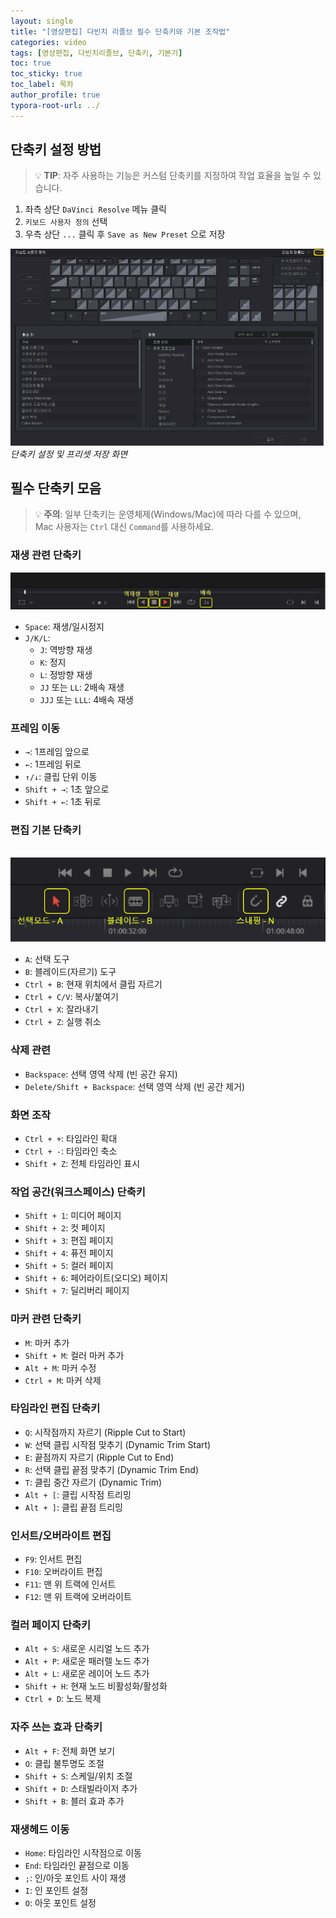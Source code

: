 ```yaml
---
layout: single
title: "[영상편집] 다빈치 리졸브 필수 단축키와 기본 조작법"
categories: video
tags: [영상편집, 다빈치리졸브, 단축키, 기본기]
toc: true
toc_sticky: true
toc_label: 목차
author_profile: true
typora-root-url: ../
---
```


## 단축키 설정 방법 

> 💡 **TIP**: 자주 사용하는 기능은 커스텀 단축키를 지정하여 작업 효율을 높일 
수 있습니다.

1. 좌측 상단 `DaVinci Resolve` 메뉴 클릭
2. `키보드 사용자 정의` 선택
3. 우측 상단 `...` 클릭 후 `Save as New Preset` 으로 저장

![단축키 설정 화면](/assets/images/2024-10-03-DR_2/DR단축1.png)
*단축키 설정 및 프리셋 저장 화면*

##  필수 단축키 모음

> 💡 **주의**: 일부 단축키는 운영체제(Windows/Mac)에 따라 다를 수 있으며,  
> Mac 사용자는 `Ctrl` 대신 `Command`를 사용하세요.

### 재생 관련 단축키  

![DR재생](/../assets/images/2024-10-03-DR_2/DR재생.png)

- `Space`: 재생/일시정지
- `J/K/L`: 
  - `J`: 역방향 재생
  - `K`: 정지
  - `L`: 정방향 재생
  - `JJ` 또는 `LL`: 2배속 재생
  - `JJJ` 또는 `LLL`: 4배속 재생

### 프레임 이동
- `→`: 1프레임 앞으로
- `←`: 1프레임 뒤로
- `↑/↓`: 클립 단위 이동
- `Shift + →`: 1초 앞으로
- `Shift + ←`: 1초 뒤로

### 편집 기본 단축키

​	![DR단축](/../assets/images/2024-10-03-DR_2/DR단축.png)

- `A`: 선택 도구
- `B`: 블레이드(자르기) 도구
- `Ctrl + B`: 현재 위치에서 클립 자르기
- `Ctrl + C/V`: 복사/붙여기
- `Ctrl + X`: 잘라내기
- `Ctrl + Z`: 실행 취소

### 삭제 관련
- `Backspace`: 선택 영역 삭제 (빈 공간 유지)
- `Delete/Shift + Backspace`: 선택 영역 삭제 (빈 공간 제거)

### 화면 조작
- `Ctrl + +`: 타임라인 확대
- `Ctrl + -`: 타임라인 축소
- `Shift + Z`: 전체 타임라인 표시

### 작업 공간(워크스페이스) 단축키
- `Shift + 1`: 미디어 페이지
- `Shift + 2`: 컷 페이지
- `Shift + 3`: 편집 페이지
- `Shift + 4`: 퓨전 페이지
- `Shift + 5`: 컬러 페이지
- `Shift + 6`: 페어라이트(오디오) 페이지
- `Shift + 7`: 딜리버리 페이지

### 마커 관련 단축키
- `M`: 마커 추가
- `Shift + M`: 컬러 마커 추가
- `Alt + M`: 마커 수정
- `Ctrl + M`: 마커 삭제

### 타임라인 편집 단축키
- `Q`: 시작점까지 자르기 (Ripple Cut to Start)
- `W`: 선택 클립 시작점 맞추기 (Dynamic Trim Start)
- `E`: 끝점까지 자르기 (Ripple Cut to End)
- `R`: 선택 클립 끝점 맞추기 (Dynamic Trim End)
- `T`: 클립 중간 자르기 (Dynamic Trim)
- `Alt + [`: 클립 시작점 트리밍
- `Alt + ]`: 클립 끝점 트리밍

### 인서트/오버라이트 편집
- `F9`: 인서트 편집
- `F10`: 오버라이트 편집
- `F11`: 맨 위 트랙에 인서트
- `F12`: 맨 위 트랙에 오버라이트

### 컬러 페이지 단축키
- `Alt + S`: 새로운 시리얼 노드 추가
- `Alt + P`: 새로운 패러렐 노드 추가
- `Alt + L`: 새로운 레이어 노드 추가
- `Shift + H`: 현재 노드 비활성화/활성화
- `Ctrl + D`: 노드 복제

### 자주 쓰는 효과 단축키
- `Alt + F`: 전체 화면 보기
- `O`: 클립 불투명도 조절
- `Shift + S`: 스케일/위치 조절
- `Shift + D`: 스태빌라이저 추가
- `Shift + B`: 블러 효과 추가

### 재생헤드 이동
- `Home`: 타임라인 시작점으로 이동
- `End`: 타임라인 끝점으로 이동
- `;`: 인/아웃 포인트 사이 재생
- `I`: 인 포인트 설정
- `O`: 아웃 포인트 설정


